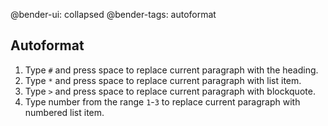 @bender-ui: collapsed
@bender-tags: autoformat

## Autoformat

1. Type `#` and press space to replace current paragraph with the heading.
2. Type `*` and press space to replace current paragraph with list item.
3. Type `>` and press space to replace current paragraph with blockquote.
4. Type number from the range `1`-`3` to replace current paragraph with numbered list item.
